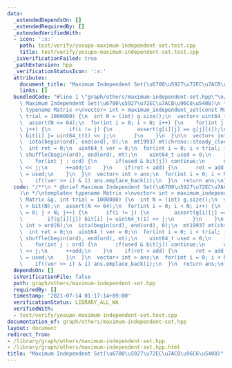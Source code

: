 ```yaml
---
data:
  _extendedDependsOn: []
  _extendedRequiredBy: []
  _extendedVerifiedWith:
  - icon: ':x:'
    path: test/verify/yosupo-maximum-independent-set.test.cpp
    title: test/verify/yosupo-maximum-independent-set.test.cpp
  _isVerificationFailed: true
  _pathExtension: hpp
  _verificationStatusIcon: ':x:'
  attributes:
    document_title: "Maximum Independent Set(\u6700\u5927\u72EC\u7ACB\u96C6\u5408)"
    links: []
  bundledCode: "#line 1 \"graph/others/maximum-independent-set.hpp\"\n/**\n * @brief\
    \ Maximum Independent Set(\u6700\u5927\u72EC\u7ACB\u96C6\u5408)\n */\ntemplate<\
    \ typename Matrix >\nvector< int > maximum_independent_set(const Matrix &g, int\
    \ trial = 1000000) {\n  int N = (int) g.size();\n  vector< uint64_t > bit(N);\n\
    \  assert(N <= 64);\n  for(int i = 0; i < N; i++) {\n    for(int j = 0; j < N;\
    \ j++) {\n      if(i != j) {\n        assert(g[i][j] == g[j][i]);\n        if(g[i][j])\
    \ bit[i] |= uint64_t(1) << j;\n      }\n    }\n  }\n\n  vector< int > ord(N);\n\
    \  iota(begin(ord), end(ord), 0);\n  mt19937 mt(chrono::steady_clock::now().time_since_epoch().count());\n\
    \  int ret = 0;\n  uint64_t ver = 0;\n  for(int i = 0; i < trial; i++) {\n   \
    \ shuffle(begin(ord), end(ord), mt);\n    uint64_t used = 0;\n    int add = 0;\n\
    \    for(int j : ord) {\n      if(used & bit[j]) continue;\n      used |= uint64_t(1)\
    \ << j;\n      ++add;\n    }\n    if(ret < add) {\n      ret = add;\n      ver\
    \ = used;\n    }\n  }\n  vector< int > ans;\n  for(int i = 0; i < N; i++) {\n\
    \    if((ver >> i) & 1) ans.emplace_back(i);\n  }\n  return ans;\n}\n"
  code: "/**\n * @brief Maximum Independent Set(\u6700\u5927\u72EC\u7ACB\u96C6\u5408\
    )\n */\ntemplate< typename Matrix >\nvector< int > maximum_independent_set(const\
    \ Matrix &g, int trial = 1000000) {\n  int N = (int) g.size();\n  vector< uint64_t\
    \ > bit(N);\n  assert(N <= 64);\n  for(int i = 0; i < N; i++) {\n    for(int j\
    \ = 0; j < N; j++) {\n      if(i != j) {\n        assert(g[i][j] == g[j][i]);\n\
    \        if(g[i][j]) bit[i] |= uint64_t(1) << j;\n      }\n    }\n  }\n\n  vector<\
    \ int > ord(N);\n  iota(begin(ord), end(ord), 0);\n  mt19937 mt(chrono::steady_clock::now().time_since_epoch().count());\n\
    \  int ret = 0;\n  uint64_t ver = 0;\n  for(int i = 0; i < trial; i++) {\n   \
    \ shuffle(begin(ord), end(ord), mt);\n    uint64_t used = 0;\n    int add = 0;\n\
    \    for(int j : ord) {\n      if(used & bit[j]) continue;\n      used |= uint64_t(1)\
    \ << j;\n      ++add;\n    }\n    if(ret < add) {\n      ret = add;\n      ver\
    \ = used;\n    }\n  }\n  vector< int > ans;\n  for(int i = 0; i < N; i++) {\n\
    \    if((ver >> i) & 1) ans.emplace_back(i);\n  }\n  return ans;\n}\n"
  dependsOn: []
  isVerificationFile: false
  path: graph/others/maximum-independent-set.hpp
  requiredBy: []
  timestamp: '2021-07-14 01:17:14+09:00'
  verificationStatus: LIBRARY_ALL_WA
  verifiedWith:
  - test/verify/yosupo-maximum-independent-set.test.cpp
documentation_of: graph/others/maximum-independent-set.hpp
layout: document
redirect_from:
- /library/graph/others/maximum-independent-set.hpp
- /library/graph/others/maximum-independent-set.hpp.html
title: "Maximum Independent Set(\u6700\u5927\u72EC\u7ACB\u96C6\u5408)"
---
```

